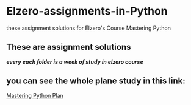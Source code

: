 # Elzero-assignments-in-Python
these assignment solutions for Elzero's Course Mastering Python

## These are assignment solutions

***every each folder is a week of study in elzero course***

## you can see the whole plane study in this link:

[Mastering Python Plan](https://elzero.org/study/mastering-python-study-plan/)

